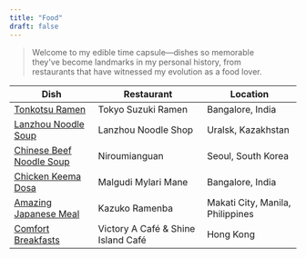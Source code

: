 ```yaml
---
title: "Food"
draft: false
---
```


> Welcome to my edible time capsule—dishes so memorable they've become landmarks in my personal history, from restaurants that have witnessed my evolution as a food lover.

| Dish | Restaurant | Location |
|------|------------|----------|
| [Tonkotsu Ramen](/food/tonkotsu-ramen-at-tokyo-suzuki-ramen-bangalore-india/) | Tokyo Suzuki Ramen | Bangalore, India |
| [Lanzhou Noodle Soup](/food/lanzhou-noodle-soup-uralsk-kazakhstan/) | Lanzhou Noodle Shop | Uralsk, Kazakhstan |
| [Chinese Beef Noodle Soup](/food/chinese-beef-noodle-soup-at-niroumianguan-seoul-south-korea/) | Niroumianguan | Seoul, South Korea |
| [Chicken Keema Dosa](/food/chicken-keema-dosa-at-malgudi-mylari-mane-bangalore-india/) | Malgudi Mylari Mane | Bangalore, India |
| [Amazing Japanese Meal](/food/amazing-japanese-meal-at-kazuko-ramenba-makati-city-manila-philippines/) | Kazuko Ramenba | Makati City, Manila, Philippines |
| [Comfort Breakfasts](/food/comfort-breakfasts-in-hong-kong-victory-a-cafe-shine-island-cafe/) | Victory A Café & Shine Island Café | Hong Kong |

